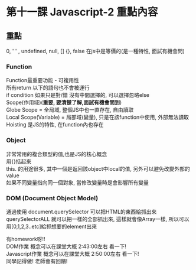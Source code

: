 # 第十一課 Javascript-2 重點內容

## 重點
0, ' ' , undefined, null, [] {}, false 在js中是等價的(是一種特性, 面試有機會問)  
### Function
Function最重要功能 - 可複用性  
所有return 以下的語句也不會被運行  
if condition 如果只是對/錯 沒有中間選擇的, 可以選擇忽略else  
Scope(作用域)(**重要, 要清楚了解,面試有機會問到**)  
Globe Scope = 全局域, 整個JS中也一直存在, 自由讀取  
Local Scope(Variable) = 局部域(變量), 只是在該function中使用, 外部無法讀取  
Hoisting 是JS的特性, 在function內也存在

### Object
非常常用的複合類型的值,也是JS的核心概念  
用{}括起來  
this. 的用途很多, 其中一個是返回該object中local的值, 另外可以避免改變外部的value  
如果不同變量指向同一個對象, 當修改變量時是會影響所有變量

### DOM (Document Object Model)
通過使用 document.querySelector 可以把HTML的東西給抓出來  
querySelectorALL 就可以把一樣的全部抓出來, 這樣就會像Array一樣, 所以可以用[0,1,2,3..etc]給抓想要的element出來  

有homework呀!!  
DOM作業 概念可以在課堂大概 2:43:00左右 看一下!  
Javascript作業  概念可以在課堂大概 2:50:00左右 看一下!  
同學記得做! 老師會有回饋! 
